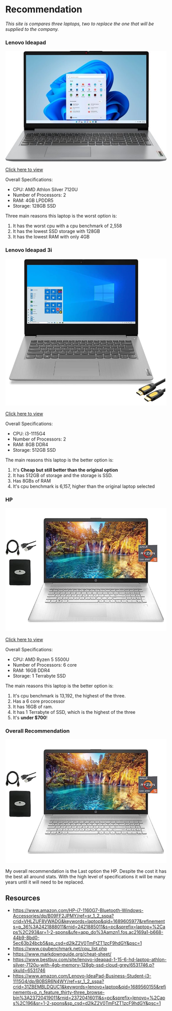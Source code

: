 # Recommendation

*This site is compares three laptops, two to replace the one that will be supplied to the company.*

### Lenovo Ideapad

![Laptop mentioned below.](Computer_Worst.jpg)

[Click here to view](https://www.bestbuy.com/site/lenovo-ideapad-1-15-6-hd-laptop-athlon-silver-7120u-with-4gb-memory-128gb-ssd-cloud-grey/6531746.p?skuId=6531746)

Overall Specifications:

- CPU: AMD Athlon Silver 7120U
- Number of Processors: 2
- RAM: 4GB LPDDR5
- Storage: 128GB SSD

Three main reasons this laptop is the worst option is:

1. It has the worst cpu with a cpu benchmark of 2,558
2. It has the lowest SSD storage with 128GB
3. It has the lowest RAM with only 4GB

### Lenovo Ideapad 3i

![Laptop mentioned below.](Computer_Okay.png)

[Click here to view](https://www.amazon.com/Lenovo-IdeaPad-Business-Student-i3-1115G4/dp/B0BSR6N4WY/ref=sr_1_2_sspa?crid=31ZBEMBLDQUC1&keywords=lenovo%2Blaptop&qid=1689560155&refinements=p_n_feature_thirty-three_browse-bin%3A23720419011&rnid=23720416011&s=pc&sprefix=lenovo%2B%2Caps%2C196&sr=1-2-spons&sp_csd=d2lkZ2V0TmFtZT1zcF9hdGY&th=1)

Overall Specifications:

- CPU: i3-1115G4
- Number of Processors: 2
- RAM: ‎8GB DDR4
- Storage: 512GB SSD

The main reasons this laptop is the better option is:

1. It's **Cheap but still better than the original option**
2. It has 512GB of storage and the storage is SSD.
3. Has 8GBs of RAM
4. It's cpu benchmark is 6,157, higher than the original laptop selected

### HP

![Laptop mentioned below.](Computer_Best.png)

[Click here to view](https://www.amazon.com/HP-i7-1160G7-Bluetooth-Windows-Accessories/dp/B09FF2JPMY/ref=sr_1_2_sspa?crid=VHLZUF8VWADG&keywords=laptop&qid=1689605977&refinements=p_36%3A2421888011&rnid=2421885011&s=pc&sprefix=laptop%2B%2Caps%2C293&sr=1-2-spons&ufe=app_do%3Aamzn1.fos.ac2169a1-b668-44b9-8bd0-5ec63b24bcb5&sp_csd=d2lkZ2V0TmFtZT1zcF9hdGY&th=1)

Overall Specifications:

- CPU: AMD Ryzen 5 5500U
- Number of Processors: 6 core
- RAM: 16GB DDR4
- Storage: 1 Terrabyte SSD

The main reasons this laptop is the better option is:

1. It's cpu benchmark is 13,192, the highest of the three.
2. Has a 6 core proccessor 
3. It has 16GB of ram.
4. It has 1 Terrabyte of SSD, which is the highest of the three
5. It's **under $700**!

### Overall Recommendation

![Laptop mentioned below.](Computer_Best.png)

My overall recommendation is the Last option the HP. Despite the cost it has the best all around stats. With the high level of specifications it will be many years until it will need to be replaced.

## Resources

- https://www.amazon.com/HP-i7-1160G7-Bluetooth-Windows-Accessories/dp/B09FF2JPMY/ref=sr_1_2_sspa?crid=VHLZUF8VWADG&keywords=laptop&qid=1689605977&refinements=p_36%3A2421888011&rnid=2421885011&s=pc&sprefix=laptop+%2Caps%2C293&sr=1-2-spons&ufe=app_do%3Aamzn1.fos.ac2169a1-b668-44b9-8bd0-5ec63b24bcb5&sp_csd=d2lkZ2V0TmFtZT1zcF9hdGY&psc=1
- https://www.cpubenchmark.net/cpu_list.php
- https://www.markdownguide.org/cheat-sheet/
- https://www.bestbuy.com/site/lenovo-ideapad-1-15-6-hd-laptop-athlon-silver-7120u-with-4gb-memory-128gb-ssd-cloud-grey/6531746.p?skuId=6531746
- https://www.amazon.com/Lenovo-IdeaPad-Business-Student-i3-1115G4/dp/B0BSR6N4WY/ref=sr_1_2_sspa?crid=31ZBEMBLDQUC1&keywords=lenovo+laptop&qid=1689560155&refinements=p_n_feature_thirty-three_browse-bin%3A23720419011&rnid=23720416011&s=pc&sprefix=lenovo+%2Caps%2C196&sr=1-2-spons&sp_csd=d2lkZ2V0TmFtZT1zcF9hdGY&psc=1
